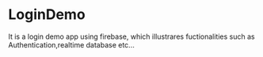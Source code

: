 # LoginDemo
It is a login demo app using firebase, which illustrares fuctionalities such as Authentication,realtime database etc...
